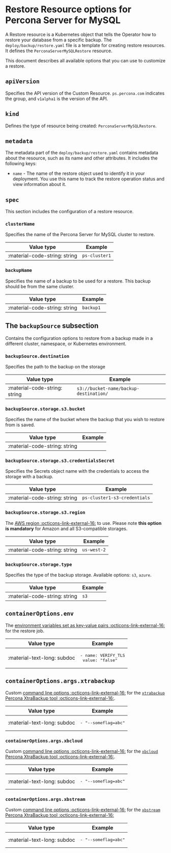 # Restore Resource options for Percona Server for MySQL

A Restore resource is a Kubernetes object that tells the Operator how to restore your database from a specific backup. The `deploy/backup/restore.yaml` file is a template for creating restore resources. It defines the `PerconaServerMySQLRestore` resource.

This document describes all available options that you can use to customize a restore. 

## `apiVersion`

Specifies the API version of the Custom Resource.
`ps.percona.com` indicates the group, and `v1alpha1` is the version of the API.

## `kind`

Defines the type of resource being created: `PerconaServerMySQLRestore`.

## `metadata`

The metadata part of the `deploy/backup/restore.yaml` contains metadata about the resource, such as its name and other attributes. It includes the following keys:

* `name` - The name of the restore object used to identify it in your deployment. You use this name to track the restore operation status and view information about it.

## `spec`

This section includes the configuration of a restore resource.

### `clusterName`

Specifies the name of the Percona Server for MySQL cluster to restore. 

| Value type  | Example    |
| ----------- | ---------- |
| :material-code-string: string     | `ps-cluster1` |

### `backupName`

Specifies the name of a backup to be used for a restore. This backup should be from the same cluster.

| Value type  | Example    |
| ----------- | ---------- |
| :material-code-string: string     | `backup1` |

## The `backupSource` subsection

Contains the configuration options to restore from a backup made in a different cluster, namespace, or Kubernetes environment. 

### `backupSource.destination`

Specifies the path to the backup on the storage

| Value type  | Example    |
| ----------- | ---------- |
| :material-code-string: string     | `s3://bucket-name/backup-destination/` |

### `backupSource.storage.s3.bucket`

Specifies the name of the bucket where the backup that you wish to restore from is saved.

| Value type  | Example    |
| ----------- | ---------- |
| :material-code-string: string     |  |

### `backupSource.storage.s3.credentialsSecret`

Specifies the Secrets object name with the credentials to access the storage with a backup. 

| Value type  | Example    |
| ----------- | ---------- |
| :material-code-string: string     | `ps-cluster1-s3-credentials` | 
 

### `backupSource.storage.s3.region`

The [AWS region  :octicons-link-external-16:](https://docs.aws.amazon.com/general/latest/gr/rande.html) to use. Please note **this option is mandatory** for Amazon and all S3-compatible storages.

| Value type  | Example    |
| ----------- | ---------- |
| :material-code-string: string     | `us-west-2`|

### `backupSource.storage.type`

Specifies the type of the backup storage. Available options: `s3`, `azure`.

| Value type  | Example    |
| ----------- | ---------- |
| :material-code-string: string     | `s3`|

## `containerOptions.env`

The [environment variables set as key-value pairs :octicons-link-external-16:](https://kubernetes.io/docs/tasks/inject-data-application/define-environment-variable-container/) for the restore job.

| Value type  | Example    |
| ----------- | ---------- |
| :material-text-long: subdoc     | <pre>- name: VERIFY_TLS<br>  value: "false"</pre> |

## `containerOptions.args.xtrabackup`

Custom [command line options :octicons-link-external-16:](https://docs.percona.com/percona-xtrabackup/innovation-release/xtrabackup-option-reference.html) for the [`xtrabackup` Percona XtraBackup tool :octicons-link-external-16:](https://docs.percona.com/percona-xtrabackup/8.0/xtrabackup-binary-overview.html).

| Value type  | Example    |
| ----------- | ---------- |
| :material-text-long: subdoc     | <pre>- "--someflag=abc"</pre> |

### `containerOptions.args.xbcloud`

Custom [command line options :octicons-link-external-16:](https://docs.percona.com/percona-xtrabackup/innovation-release/xbcloud-options.html) for the [`xbcloud` Percona XtraBackup tool :octicons-link-external-16:](https://docs.percona.com/percona-xtrabackup/8.0/xbcloud-binary-overview.html).

| Value type  | Example    |
| ----------- | ---------- |
| :material-text-long: subdoc     | <pre>- "--someflag=abc"</pre> |

### `containerOptions.args.xbstream`

Custom [command line options :octicons-link-external-16:](https://docs.percona.com/percona-xtrabackup/innovation-release/xbstream-options.html) for the [`xbstream` Percona XtraBackup tool :octicons-link-external-16:](https://docs.percona.com/percona-xtrabackup/8.0/xbstream-binary-overview.html)

| Value type  | Example    |
| ----------- | ---------- |
| :material-text-long: subdoc     | <pre>- "--someflag=abc"</pre> |
